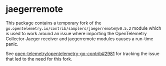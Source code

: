 # jaegerremote

This package contains a temporary fork of
the `go.opentelemetry.io/contrib/samplers/jaegerremote@v0.5.2` module which is
used to work around an issue where importing the OpenTelemetry Collector Jaeger
receiver and jaegerremote modules causes a run-time panic.

See [open-telemetry/opentelemetry-go-contrib#2981][upstream-issue] for tracking
the issue that led to the need for this fork.

[upstream-issue]: (https://github.com/open-telemetry/opentelemetry-go-contrib/issues/2981)
